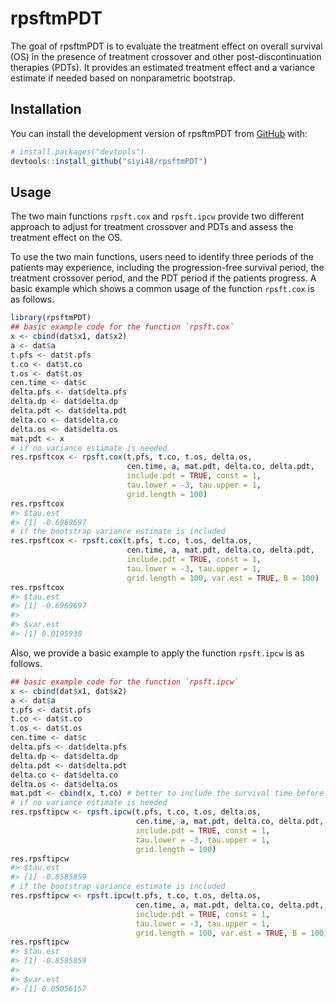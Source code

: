 
<!-- README.md is generated from README.Rmd. Please edit that file -->

# rpsftmPDT

<!-- badges: start -->
<!-- badges: end -->

The goal of rpsftmPDT is to evaluate the treatment effect on overall
survival (OS) in the presence of treatment crossover and other
post-discontinuation therapies (PDTs). It provides an estimated
treatment effect and a variance estimate if needed based on
nonparametric bootstrap.

## Installation

You can install the development version of rpsftmPDT from
[GitHub](https://github.com/) with:

``` r
# install.packages("devtools")
devtools::install_github("siyi48/rpsftmPDT")
```

## Usage

The two main functions `rpsft.cox` and `rpsft.ipcw` provide two
different approach to adjust for treatment crossover and PDTs and assess
the treatment effect on the OS.

To use the two main functions, users need to identify three periods of
the patients may experience, including the progression-free survival
period, the treatment crossover period, and the PDT period if the
patients progress. A basic example which shows a common usage of the
function `rpsft.cox` is as follows.

``` r
library(rpsftmPDT)
## basic example code for the function `rpsft.cox`
x <- cbind(dat$x1, dat$x2)
a <- dat$a
t.pfs <- dat$t.pfs
t.co <- dat$t.co
t.os <- dat$t.os
cen.time <- dat$c
delta.pfs <- dat$delta.pfs
delta.dp <- dat$delta.dp
delta.pdt <- dat$delta.pdt
delta.co <- dat$delta.co
delta.os <- dat$delta.os
mat.pdt <- x
# if no variance estimate is needed
res.rpsftcox <- rpsft.cox(t.pfs, t.co, t.os, delta.os,
                          cen.time, a, mat.pdt, delta.co, delta.pdt,
                          include.pdt = TRUE, const = 1,
                          tau.lower = -3, tau.upper = 1,
                          grid.length = 100)
res.rpsftcox
#> $tau.est
#> [1] -0.6969697
# if the bootstrap variance estimate is included
res.rpsftcox <- rpsft.cox(t.pfs, t.co, t.os, delta.os,
                          cen.time, a, mat.pdt, delta.co, delta.pdt,
                          include.pdt = TRUE, const = 1,
                          tau.lower = -3, tau.upper = 1,
                          grid.length = 100, var.est = TRUE, B = 100)
res.rpsftcox
#> $tau.est
#> [1] -0.6969697
#> 
#> $var.est
#> [1] 0.0195938
```

Also, we provide a basic example to apply the function `rpsft.ipcw` is
as follows.

``` r
## basic example code for the function `rpsft.ipcw`
x <- cbind(dat$x1, dat$x2)
a <- dat$a
t.pfs <- dat$t.pfs
t.co <- dat$t.co
t.os <- dat$t.os
cen.time <- dat$c
delta.pfs <- dat$delta.pfs
delta.dp <- dat$delta.dp
delta.pdt <- dat$delta.pdt
delta.co <- dat$delta.co
delta.os <- dat$delta.os
mat.pdt <- cbind(x, t.co) # better to include the survival time before the initiation of the PDTs to formulate the PDT-indicator model
# if no variance estimate is needed
res.rpsftipcw <- rpsft.ipcw(t.pfs, t.co, t.os, delta.os, 
                            cen.time, a, mat.pdt, delta.co, delta.pdt,
                            include.pdt = TRUE, const = 1,
                            tau.lower = -3, tau.upper = 1,
                            grid.length = 100)
res.rpsftipcw
#> $tau.est
#> [1] -0.8585859
# if the bootstrap variance estimate is included
res.rpsftipcw <- rpsft.ipcw(t.pfs, t.co, t.os, delta.os,
                            cen.time, a, mat.pdt, delta.co, delta.pdt,
                            include.pdt = TRUE, const = 1,
                            tau.lower = -3, tau.upper = 1,
                            grid.length = 100, var.est = TRUE, B = 100)
res.rpsftipcw
#> $tau.est
#> [1] -0.8585859
#> 
#> $var.est
#> [1] 0.05056157
```
